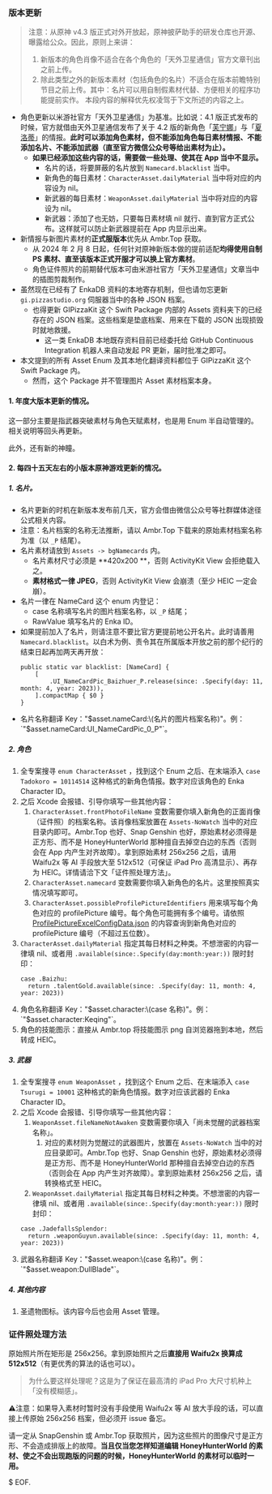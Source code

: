 ### 版本更新

> 注意：从原神 v4.3 版正式对外开放起，原神披萨助手的研发仓库也开源、曝露给公众。因此，原则上来讲：
> 1. 新版本的角色肖像不适合在各个角色的「天外卫星通信」官方文章刊出之前上传。
> 2. 除此类型之外的新版本素材（包括角色的名片）不适合在版本前瞻特别节目之前上传。其中：名片可以用自制假素材代替、方便相关的程序功能提前实作。
> 本段内容的解释优先权凌驾于下文所述的内容之上。

- 角色更新以米游社官方「天外卫星通信」为基准。比如说：4.1 版正式发布的时候，官方就借由天外卫星通信发布了关于 4.2 版的新角色「[芙宁娜](https://www.miyoushe.com/ys/article/43753949)」与「[夏洛蒂](https://www.miyoushe.com/ys/article/43754059)」的情报。**此时可以添加角色素材，但不能添加角色每日素材情报、不能添加名片、不能添加武器（直至官方微信公众号等给出素材为止）。**
    - **如果已经添加这些内容的话，需要做一些处理、使其在 App 当中不显示。**
        - 名片的话，将要屏蔽的名片放到 `Namecard.blacklist` 当中。
        - 新角色的每日素材：`CharacterAsset.dailyMaterial` 当中将对应的内容设为 nil。
        - 新武器的每日素材：`WeaponAsset.dailyMaterial` 当中将对应的内容设为 nil。
        - 新武器：添加了也无妨，只要每日素材填 nil 就行、直到官方正式公布。这样就可以防止新武器提前在 App 内显示出来。
- 新情报与新图片素材的**正式服版本**优先从 Ambr.Top 获取。
    - 从 2024 年 2 月 8 日起，任何针对原神新版本做的提前适配**均得使用自制 PS 素材、直至该版本正式开服才可以换上官方素材**。
    - 角色证件照片的前期替代版本可由米游社官方「天外卫星通信」文章当中的插图剪裁制作。
- 虽然现在已经有了 EnkaDB 资料的本地寄存机制，但也请勿忘更新 `gi.pizzastudio.org` 伺服器当中的各种 JSON 档案。
    - 也得更新 GIPizzaKit 这个 Swift Package 内部的 Assets 资料夹下的已经存在的 JSON 档案。这些档案是垫底档案、用来在下载的 JSON 出现损毁时就地救援。
      - 这一类 EnkaDB 本地既存资料目前已经委托给 GitHub Continuous Integration 机器人来自动发起 PR 更新，届时批准之即可。
- 本文提到的所有 Asset Enum 及其本地化翻译资料都位于 GIPizzaKit 这个 Swift Package 内。
    - 然而，这个 Package 并不管理图片 Asset 素材档案本身。

#### 1. 年度大版本更新的情况。

这一部分主要是指武器突破素材与角色天赋素材，也是用 Enum 半自动管理的。相关说明等回头再更新。

此外，还有新的神瞳。

#### 2. 每四十五天左右的小版本原神游戏更新的情况。

##### 1. 名片。

- 名片更新的时机在新版本发布前几天，官方会借由微信公众号等社群媒体途径公式相关内容。
- 注意：名片档案的名称无法推断，请以 Ambr.Top 下载来的原始素材档案名称为准（以 `_P` 结尾）。
- 名片素材请放到 `Assets -> bgNamecards` 内。
    - 名片素材尺寸必须是 **420x200 **，否则 ActivityKit View 会拒绝载入之。
    - **素材格式一律 JPEG**，否则 ActivityKit View 会崩溃（至少 HEIC 一定会崩）。
- 名片一律在 NameCard 这个 enum 内登记：
    - case 名称填写名片的图片档案名称，以 `_P` 结尾；
    - RawValue 填写名片的 Enka ID。
- 如果提前加入了名片，则请注意不要比官方更提前地公开名片。此时请善用 `Namecard.blacklist`。以白术为例、责令其在所属版本开放之前的那个纪行的结束日起再加两天再开放：
    ```
    public static var blacklist: [NameCard] {
        [
            .UI_NameCardPic_Baizhuer_P.release(since: .Specify(day: 11, month: 4, year: 2023)),
        ].compactMap { $0 }
    }
    ```
- 名片名称翻译 Key："$asset.nameCard:\(名片的图片档案名称)"。例：`"$asset.nameCard:UI_NameCardPic_0_P"`。

##### 2. 角色

1. 全专案搜寻 `enum CharacterAsset` ，找到这个 Enum 之后、在末端添入 `case Tadokoro = 10114514` 这种格式的新角色情报。数字对应该角色的 Enka Character ID。
2. 之后 Xcode 会报错、引导你填写一些其他内容：
    1. `CharacterAsset.frontPhotoFileName` 变数需要你填入新角色的正面肖像（证件照）的档案名称。该肖像档案放置在 `Assets-NoWatch` 当中的对应目录内即可。Ambr.Top 也好、Snap Genshin 也好，原始素材必须得是正方形、而不是 HoneyHunterWorld 那种擅自去掉空白边的东西（否则会在 App 内产生对齐故障）。拿到原始素材 256x256 之后，请用 Waifu2x 等 AI 手段放大至 512x512（可保证 iPad Pro 高清显示）、再存为 HEIC。详情请洽下文「证件照处理方法」。
    2. `CharacterAsset.namecard` 变数需要你填入新角色的名片。这里按照真实情况填写即可。
    3. `CharacterAsset.possibleProfilePictureIdentifiers` 用来填写每个角色对应的 profilePicture 编号。每个角色可能拥有多个编号。请依照 [ProfilePictureExcelConfigData.json](https://gitlab.com/Dimbreath/AnimeGameData/-/blob/main/ExcelBinOutput/ProfilePictureExcelConfigData.json) 的内容查询到新角色对应的 profilePicture 编号（不超过五位数）。
3. `CharacterAsset.dailyMaterial` 指定其每日材料之种类。不想泄密的内容一律填 nil、或者用 `.available(since:.Specify(day:month:year:))` 限时封印： 
    ```
    case .Baizhu:
      return .talentGold.available(since: .Specify(day: 11, month: 4, year: 2023))
    ```
4. 角色名称翻译 Key："$asset.character:\(case 名称)"。例：`"$asset.character:Keqing"`。
5. 角色的技能图示：直接从 Ambr.top 将技能图示 png 自浏览器拖到本地，然后转成 HEIC。

##### 3. 武器

1. 全专案搜寻 `enum WeaponAsset` ，找到这个 Enum 之后、在末端添入 `case Tsurugi = 10001` 这种格式的新角色情报。数字对应该武器的 Enka Character ID。
2. 之后 Xcode 会报错、引导你填写一些其他内容：
    1. `WeaponAsset.fileNameNotAwaken` 变数需要你填入「尚未觉醒的武器档案名称」。
        1. 对应的素材则为觉醒过的武器图片，放置在 `Assets-NoWatch` 当中的对应目录即可。Ambr.Top 也好、Snap Genshin 也好，原始素材必须得是正方形、而不是 HoneyHunterWorld 那种擅自去掉空白边的东西（否则会在 App 内产生对齐故障）。拿到原始素材 256x256 之后，请转换格式至 HEIC。
    2. `WeaponAsset.dailyMaterial` 指定其每日材料之种类。不想泄密的内容一律填 nil、或者用 `.available(since:.Specify(day:month:year:))` 限时封印： 
    ```
    case .JadefallsSplendor: 
      return .weaponGuyun.available(since: .Specify(day: 11, month: 4, year: 2023))
    ```
3. 武器名称翻译 Key："$asset.weapon:\(case 名称)"。例：`"$asset.weapon:DullBlade"`。

##### 4. 其他内容

1. 圣遗物图标。该内容今后也会用 Asset 管理。

### 证件照处理方法

原始照片所在矩形是 256x256。拿到原始照片之后**直接用 Waifu2x 换算成 512x512**（有更优秀的算法的话也可以）。

> 为什么要这样处理呢？这是为了保证在最高清的 iPad Pro 大尺寸机种上「没有模糊感」。

⚠️注意：如果导入素材时暂时没有手段使用 Waifu2x 等 AI 放大手段的话，可以直接上传原始 256x256 档案，但必须开 issue 备忘。

请一定从 SnapGenshin 或 Ambr.Top 获取照片，因为这些照片的图像尺寸是正方形、不会造成排版上的故障。**当且仅当您怎样知道编辑 HoneyHunterWorld 的素材、使之不会出现跑版的问题的时候，HoneyHunterWorld 的素材可以临时一用。**

$ EOF.
